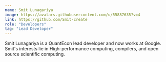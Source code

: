 ```yaml
---
name: Smit Lunagariya
image: https://avatars.githubusercontent.com/u/55887635?v=4
link: https://github.com/Smit-create
role: "Developers"
tag: "Lead Developer"
---
```

Smit Lunagariya is a QuantEcon lead developer and now works at Google. Smit's interests lie in High-performance computing, compilers, and open source scientific computing.